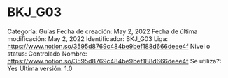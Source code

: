 # BKJ_G03

Categoría: Guías
Fecha de creación: May 2, 2022
Fecha de última modificación: May 2, 2022
Identificador: BKJ_G03
Liga: https://www.notion.so/3595d8769c484be9bef188d666deee4f 
Nivel o status: Controlado
Nombre: https://www.notion.so/3595d8769c484be9bef188d666deee4f 
Se utiliza?: Yes
Última versión: 1.0
